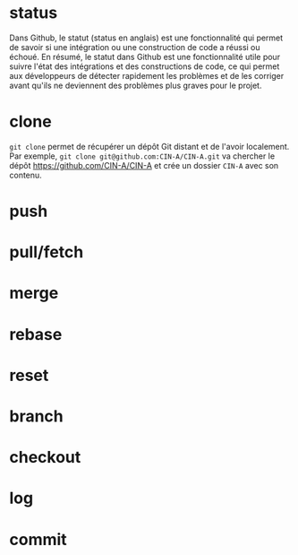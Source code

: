 # status
Dans Github, le statut (status en anglais) est une fonctionnalité qui permet de savoir si une intégration ou une construction de code a réussi ou échoué.
En résumé, le statut dans Github est une fonctionnalité utile pour suivre l'état des intégrations et des constructions de code, ce qui permet aux développeurs de détecter rapidement les problèmes et de les corriger avant qu'ils ne deviennent des problèmes plus graves pour le projet.
# clone
`git clone` permet de récupérer un dépôt Git distant et de l'avoir localement. Par exemple, `git clone git@github.com:CIN-A/CIN-A.git` va chercher le dépôt https://github.com/CIN-A/CIN-A et crée un dossier `CIN-A` avec son contenu.
# push
# pull/fetch
# merge
# rebase
# reset
# branch
# checkout
# log
# commit
